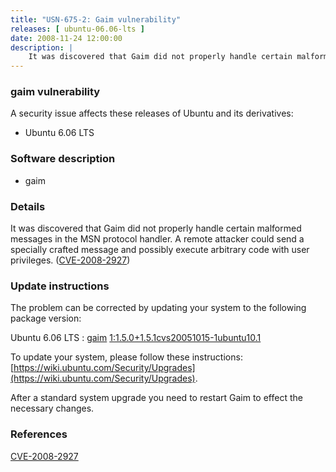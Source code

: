 ```yaml
---
title: "USN-675-2: Gaim vulnerability"
releases: [ ubuntu-06.06-lts ]
date: 2008-11-24 12:00:00
description: |
    It was discovered that Gaim did not properly handle certain malformed messages in the MSN protocol handler. A remote attacker could send a specially crafted message and possibly execute arbitrary code with user privileges. ([CVE-2008-2927](http://people.ubuntu.com/~ubuntu-security/cve/CVE-2008-2927)) 
--- 
```

 
### gaim vulnerability

A security issue affects these releases of Ubuntu and its derivatives:

* Ubuntu 6.06 LTS

### Software description

* gaim 

### Details

It was discovered that Gaim did not properly handle certain malformed messages in the MSN protocol handler. A remote attacker could send a specially crafted message and possibly execute arbitrary code with user privileges. ([CVE-2008-2927](http://people.ubuntu.com/~ubuntu-security/cve/CVE-2008-2927)) 

### Update instructions

The problem can be corrected by updating your system to the following package version:

Ubuntu 6.06 LTS
 : [gaim](https://launchpad.net/ubuntu/+source/gaim) <span> [1:1.5.0+1.5.1cvs20051015-1ubuntu10.1](https://launchpad.net/ubuntu/+source/gaim/1:1.5.0+1.5.1cvs20051015-1ubuntu10.1) </span> 

To update your system, please follow these instructions: [https://wiki.ubuntu.com/Security/Upgrades](https://wiki.ubuntu.com/Security/Upgrades).

After a standard system upgrade you need to restart Gaim to effect the necessary changes. 

### References

 [CVE-2008-2927](http://people.ubuntu.com/~ubuntu-security/cve/CVE-2008-2927)
 
